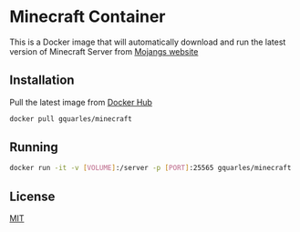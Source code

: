 # Minecraft Container
This is a Docker image that will automatically download and run the latest version of Minecraft Server from [Mojangs website](https://www.minecraft.net/en-us/download/server/)


## Installation

Pull the latest image from [Docker Hub](https://cloud.docker.com/u/gquarles/repository/docker/gquarles/minecraft)

```bash
docker pull gquarles/minecraft
```

## Running

```bash
docker run -it -v [VOLUME]:/server -p [PORT]:25565 gquarles/minecraft
```



## License
[MIT](https://choosealicense.com/licenses/mit/)
